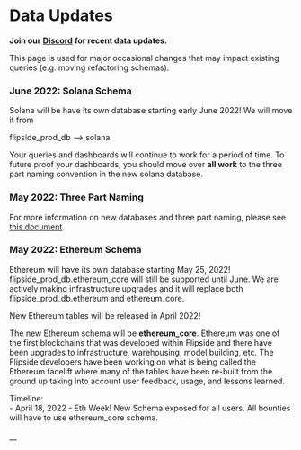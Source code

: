 # Data Updates

**Join our** [**Discord**](https://discord.gg/ZmU3jQuu6W) **for recent data updates.**&#x20;

This page is used for major occasional changes that may impact existing queries (e.g. moving refactoring schemas).



### **June 2022: Solana Schema**

Solana will be have its own database starting early June 2022! We will move it from

flipside\_prod\_db --> solana

Your queries and dashboards will continue to work for a period of time. To future proof your dashboards, you should move over **all work** to the three part naming convention in the new solana database.&#x20;

### **May 2022: Three Part Naming**

For more information on new databases and three part naming, please see [this document](https://docs.google.com/document/d/1swYTBHYNoY27Mz5FB2Ru0KNTLRhwX6imWQtlyW5F-7Q/edit).

### **May 2022: Ethereum Schema**

Ethereum will have its own database starting May 25, 2022! flipside\_prod\_db.ethereum\_core will still be supported until June. We are actively making infrastructure upgrades and it will replace both flipside\_prod\_db.ethereum and ethereum\_core.&#x20;

New Ethereum tables will be released in April 2022!

The new Ethereum schema will be **ethereum\_core**. Ethereum was one of the first blockchains that was developed within Flipside and there have been upgrades to infrastructure, warehousing, model building, etc. The Flipside developers have been working on what is being called the Ethereum facelift where many of the tables have been re-built from the ground up taking into account user feedback, usage, and lessons learned.&#x20;

Timeline:\
\- April 18, 2022 - Eth Week! New Schema exposed for all users. All bounties will have to use ethereum\_core schema.\
\
__

